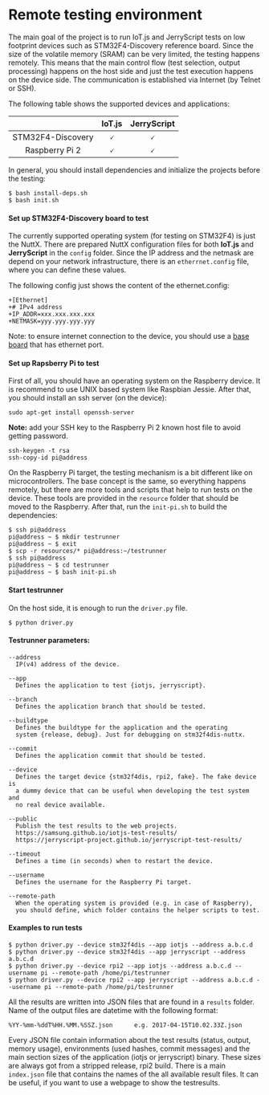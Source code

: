 # Remote testing environment

The main goal of the project is to run IoT.js and JerryScript tests on low footprint devices such as STM32F4-Discovery reference board. Since the size of the volatile memory (SRAM) can be very limited, the testing happens remotely. This means that the main control flow (test selection, output processing) happens on the host side and just the test execution happens on the device side. The communication is established via Internet (by Telnet or SSH).

The following table shows the supported devices and applications:

|                                        |  IoT.js   | JerryScript |
|                :---:                   |  :---:    |    :---:    |
| STM32F4-Discovery                      | &#128504; |  &#128504;  |
| Raspberry Pi 2                         | &#128504; |  &#128504;  |

In general, you should install dependencies and initialize the projects before the testing:

```
$ bash install-deps.sh
$ bash init.sh
```

#### Set up STM32F4-Discovery board to test

The currently supported operating system (for testing on STM32F4) is just the NuttX. There are prepared NuttX configuration files for both **IoT.js** and **JerryScript** in the `config` folder. Since the IP address and the netmask are depend on your network infrastructure, there is an `etherrnet.config` file, where you can define these values.


The following config just shows the content of the ethernet.config:

```
+[Ethernet]
+# IPv4 address
+IP_ADDR=xxx.xxx.xxx.xxx
+NETMASK=yyy.yyy.yyy.yyy

```

Note: to ensure internet connection to the device, you should use a [base board](http://www.st.com/en/evaluation-tools/stm32f4dis-ext.html) that has ethernet port.


#### Set up Rapsberry Pi to test

First of all, you should have an operating system on the Raspberry device. It is recommend to use UNIX based system like Raspbian Jessie. After that, you should install an ssh server (on the device):

```
sudo apt-get install openssh-server
```

**Note:** add your SSH key to the Raspberry Pi 2 known host file to avoid getting password.

```
ssh-keygen -t rsa
ssh-copy-id pi@address
```

On the Raspberry Pi target, the testing mechanism is a bit different like on microcontrollers. The base concept is the same, so everything happens remotely, but there are more tools and scripts that help to run tests on the device. These tools are provided in the `resource` folder that should be moved to the Raspberry. After that, run the `init-pi.sh` to build the dependencies:

```
$ ssh pi@address
pi@address ~ $ mkdir testrunner
pi@address ~ $ exit
$ scp -r resources/* pi@address:~/testrunner
$ ssh pi@address
pi@address ~ $ cd testrunner
pi@address ~ $ bash init-pi.sh
```

#### Start testrunner

On the host side, it is enough to run the `driver.py` file.

```
$ python driver.py
```

#### Testrunner parameters:

```
--address
  IP(v4) address of the device.

--app
  Defines the application to test {iotjs, jerryscript}.

--branch
  Defines the application branch that should be tested.

--buildtype
  Defines the buildtype for the application and the operating
  system {release, debug}. Just for debugging on stm32f4dis-nuttx.

--commit
  Defines the application commit that should be tested.

--device
  Defines the target device {stm32f4dis, rpi2, fake}. The fake device is
  a dummy device that can be useful when developing the test system and
  no real device available.

--public
  Publish the test results to the web projects.
  https://samsung.github.io/iotjs-test-results/
  https://jerryscript-project.github.io/jerryscript-test-results/

--timeout
  Defines a time (in seconds) when to restart the device.

--username
  Defines the username for the Raspberry Pi target.

--remote-path
  When the operating system is provided (e.g. in case of Raspberry),
  you should define, which folder contains the helper scripts to test.
```

#### Examples to run tests

```
$ python driver.py --device stm32f4dis --app iotjs --address a.b.c.d
$ python driver.py --device stm32f4dis --app jerryscript --address a.b.c.d
$ python driver.py --device rpi2 --app iotjs --address a.b.c.d --username pi --remote-path /home/pi/testrunner
$ python driver.py --device rpi2 --app jerryscript --address a.b.c.d --username pi --remote-path /home/pi/testrunner
```

All the results are written into JSON files that are found in a `results` folder. Name of the output files are datetime with the following format:

```
%YY-%mm-%ddT%HH.%MM.%SSZ.json      e.g. 2017-04-15T10.02.33Z.json
```

Every JSON file contain information about the test results (status, output, memory usage), environments (used hashes, commit messages) and the main section sizes of the application (iotjs or jerryscript) binary. These sizes are always got from a stripped release, rpi2 build.
There is a main `index.json` file that contains the names of the all available result files. It can be useful, if you want to use a webpage to show the testresults.
